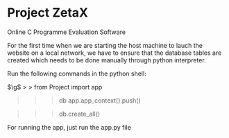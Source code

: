 # Project ZetaX

Online C Programme Evaluation Software

For the first time when we are starting the host machine to lauch the
website on a local network, we have to ensure that the database tables
are created which needs to be done manually through python interpreter.

Run the following commands in the python shell:

$\g$ > > from Project import app

 
> > > db app.app_context().push()

 
> > > db.create_all()

For running the app, just run the app.py file

